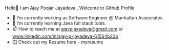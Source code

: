 Hello👋
I am Ajay Poojar Jayadeva , Welcome to Github Profile 


- 🔭 I’m currently working as Software Engineer @ Manhattan Assiociates.
- 🌱 I’m currently learning Java full stack tools.
- 📫 How to reach me at ajaypjayadeva@gmail.com or www.linkedin.com/in/ajay-p-jayadeva-61564b23b .
- 🪟 Check out my Resume here - myresume
<!--
**ajaypjayadeva17/ajaypjayadeva17** is a ✨ _special_ ✨ repository because its `README.md` (this file) appears on your GitHub profile.

Here are some ideas to get you started:

- 🔭 I’m currently working as Software Engineer @ Manhattan Asspciates
- 🌱 I’m currently learning ...
- 👯 I’m looking to collaborate on ...
- 🤔 I’m looking for help with ...
- 💬 Ask me about ...
- 📫 How to reach me: ...
- 😄 Pronouns: ...
- ⚡ Fun fact: ...
-->
